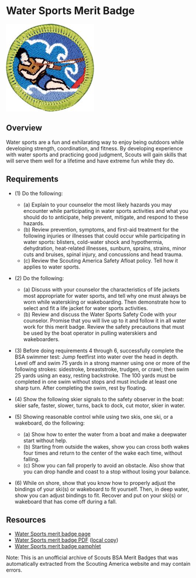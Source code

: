 

# Water Sports Merit Badge

![Water Sports Merit Badge](images/water-sports-merit-badge.jpg)

## Overview



Water sports are a fun and exhilarating way to enjoy being outdoors while developing strength, coordination, and fitness. By developing experience with water sports and practicing good judgment, Scouts will gain skills that will serve them well for a lifetime and have extreme fun while they do.

## Requirements

* (1) Do the following:
    * (a) Explain to your counselor the most likely hazards you may encounter while participating in water sports activities and what you should do to anticipate, help prevent, mitigate, and respond to these hazards.
    * (b) Review prevention, symptoms, and first-aid treatment for the following injuries or illnesses that could occur while participating in water sports: blisters, cold-water shock and hypothermia, dehydration, heat-related illnesses, sunburn, sprains, strains, minor cuts and bruises, spinal injury, and concussions and head trauma.
    * (c) Review the Scouting America Safety Afloat policy. Tell how it applies to water sports.


* (2) Do the following:
    * (a) Discuss with your counselor the characteristics of life jackets most appropriate for water sports, and tell why one must always be worn while waterskiing or wakeboarding. Then demonstrate how to select and fit a life jacket for water sports activities.
    * (b) Review and discuss the Water Sports Safety Code with your counselor. Promise that you will live up to it and follow it in all water work for this merit badge. Review the safety precautions that must be used by the boat operator in pulling waterskiers and wakeboarders.


* (3) Before doing requirements 4 through 6, successfully complete the BSA swimmer test: Jump feetfirst into water over the head in depth. Level off and swim 75 yards in a strong manner using one or more of the following strokes: sidestroke, breaststroke, trudgen, or crawl; then swim 25 yards using an easy, resting backstroke. The 100 yards must be completed in one swim without stops and must include at least one sharp turn. After completing the swim, rest by floating.
* (4) Show the following skier signals to the safety observer in the boat: skier safe, faster, slower, turns, back to dock, cut motor, skier in water.
* (5) Showing reasonable control while using two skis, one ski, or a wakeboard, do the following:
    * (a) Show how to enter the water from a boat and make a deepwater start without help.
    * (b) Starting from outside the wakes, show you can cross both wakes four times and return to the center of the wake each time, without falling.
    * (c) Show you can fall properly to avoid an obstacle. Also show that you can drop handle and coast to a stop without losing your balance.


* (6) While on shore, show that you know how to properly adjust the bindings of your ski(s) or wakeboard to fit yourself. Then, in deep water, show you can adjust bindings to fit. Recover and put on your ski(s) or wakeboard that has come off during a fall.


## Resources

- [Water Sports merit badge page](https://www.scouting.org/merit-badges/water-sports/)
- [Water Sports merit badge PDF](https://filestore.scouting.org/filestore/Merit_Badge_ReqandRes/Pamphlets/Water%20Sports_2025.pdf) ([local copy](files/water-sports-merit-badge.pdf))
- [Water Sports merit badge pamphlet](https://www.scoutshop.org/water-sports-merit-badge-pamphlet-649657.html)

Note: This is an unofficial archive of Scouts BSA Merit Badges that was automatically extracted from the Scouting America website and may contain errors.